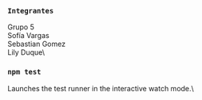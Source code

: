 
### `Integrantes`
Grupo 5\
Sofía Vargas\
Sebastian Gomez\
Lily Duque\

### `npm test`

Launches the test runner in the interactive watch mode.\

